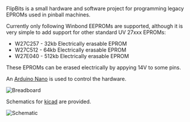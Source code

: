 FlipBits is a small hardware and software project for programming legacy EPROMs used in pinball machines.

Currently only following Winbond EEPROMs are supported, although it is very simple to add support for other standard UV 27xxx EPROMs:
* W27C257 - 32kb Electrically erasable EPROM
* W27C512 - 64kb Electrically erasable EPROM
* W27E040 - 512kb Electrically erasable EPROM

These EPROMs can be erased electrically by appying 14V to some pins.

An [Arduino Nano](https://store.arduino.cc/arduino-nano) is used to control the hardware.

![Breadboard](https://github.com/smyp/flipbits/blob/master/docu/breadboard.JPG "Breadboard fun")

Schematics for [kicad](http://kicad-pcb.org/) are provided.

![Schematic](https://github.com/smyp/flipbits/blob/master/flipbits_nano_board/flipbits_nano_board.svg "Arduino Nano Schematic")
